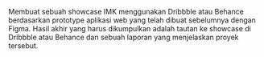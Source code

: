 Membuat sebuah showcase IMK menggunakan Dribbble atau Behance berdasarkan prototype aplikasi web yang telah dibuat sebelumnya dengan Figma. 
Hasil akhir yang harus dikumpulkan adalah tautan ke showcase di Dribbble atau Behance dan sebuah laporan yang menjelaskan proyek tersebut.
